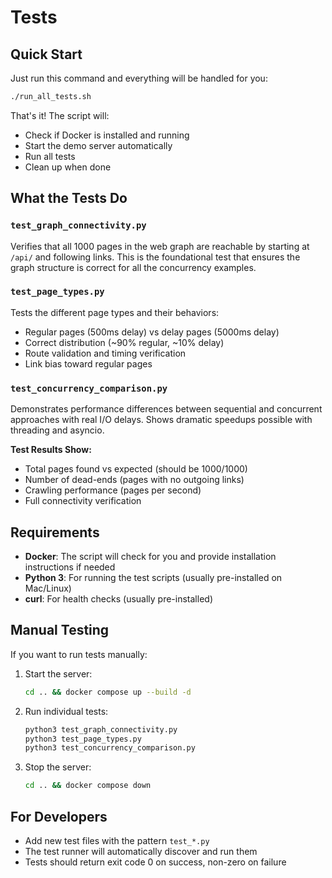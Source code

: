 # Tests

## Quick Start

Just run this command and everything will be handled for you:

```bash
./run_all_tests.sh
```

That's it! The script will:
- Check if Docker is installed and running
- Start the demo server automatically
- Run all tests
- Clean up when done

## What the Tests Do

### `test_graph_connectivity.py`
Verifies that all 1000 pages in the web graph are reachable by starting at `/api/` and following links. This is the foundational test that ensures the graph structure is correct for all the concurrency examples.

### `test_page_types.py`
Tests the different page types and their behaviors:
- Regular pages (500ms delay) vs delay pages (5000ms delay)
- Correct distribution (~90% regular, ~10% delay)
- Route validation and timing verification
- Link bias toward regular pages

### `test_concurrency_comparison.py`
Demonstrates performance differences between sequential and concurrent approaches with real I/O delays. Shows dramatic speedups possible with threading and asyncio.

**Test Results Show:**
- Total pages found vs expected (should be 1000/1000)
- Number of dead-ends (pages with no outgoing links)
- Crawling performance (pages per second)
- Full connectivity verification

## Requirements

- **Docker**: The script will check for you and provide installation instructions if needed
- **Python 3**: For running the test scripts (usually pre-installed on Mac/Linux)
- **curl**: For health checks (usually pre-installed)

## Manual Testing

If you want to run tests manually:

1. Start the server:
   ```bash
   cd .. && docker compose up --build -d
   ```

2. Run individual tests:
   ```bash
   python3 test_graph_connectivity.py
   python3 test_page_types.py
   python3 test_concurrency_comparison.py
   ```

3. Stop the server:
   ```bash
   cd .. && docker compose down
   ```

## For Developers

- Add new test files with the pattern `test_*.py`
- The test runner will automatically discover and run them
- Tests should return exit code 0 on success, non-zero on failure